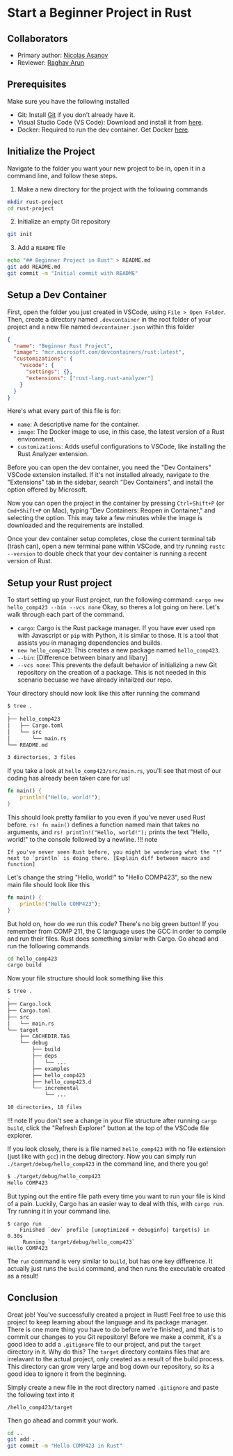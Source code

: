 # Start a Beginner Project in Rust

## Collaborators
* Primary author: [Nicolas Asanov](https://github.com/naasanov-unc)
* Reviewer: [Raghav Arun](https://github.com/RaghavArun)

## Prerequisites
Make sure you have the following installed

* Git: Install [Git](https://git-scm.com/book/en/v2/Getting-Started-Installing-Git) if you don’t already have it.
* Visual Studio Code (VS Code): Download and install it from [here](https://code.visualstudio.com/).
* Docker: Required to run the dev container. Get Docker [here](https://www.docker.com/products/docker-desktop/).

## Initialize the Project
Navigate to the folder you want your new project to be in, open it in a command line, and follow these steps.

1) Make a new directory for the project with the following commands
``` sh
mkdir rust-project
cd rust-project
```
2) Initialize an empty Git repository
``` sh
git init
```
3) Add a `README` file
``` sh
echo "## Beginner Project in Rust" > README.md
git add README.md
git commit -m "Initial commit with README"
```

## Setup a Dev Container
First, open the folder you just created in VSCode, using `File > Open Folder`.
Then, create a directory named `.devcontainer` in the root folder of your project and a new file named `devcontainer.json` within this folder
``` json title='devcontainer.json'
{
  "name": "Beginner Rust Project",
  "image": "mcr.microsoft.com/devcontainers/rust:latest",
  "customizations": {
    "vscode": {
      "settings": {},
      "extensions": ["rust-lang.rust-analyzer"]
    }
  }
}
```
Here's what every part of this file is for:

* `name`: A descriptive name for the container.
* `image`: The Docker image to use, in this case, the latest version of a Rust environment.
* `customizations`: Adds useful configurations to VSCode, like installing the Rust Analyzer extension.

Before you can open the dev container, you need the "Dev Containers" VSCode extension installed. If it's not installed already, navigate to the "Extensions" tab in the sidebar, search "Dev Containers", and install the option offered by Microsoft.

Now you can open the project in the container by pressing `Ctrl+Shift+P` (or `Cmd+Shift+P` on Mac), typing "Dev Containers: Reopen in Container," and selecting the option. This may take a few minutes while the image is downloaded and the requirements are installed.

Once your dev container setup completes, close the current terminal tab (trash can), open a new terminal pane within VSCode, and try running `rustc --version` to double check that your dev container is running a recent version of Rust.

## Setup your Rust project
To start setting up your Rust project, run the following command:
`cargo new hello_comp423 --bin --vcs none`
Okay, so theres a lot going on here. Let's walk through each part of the command.

* `cargo`: Cargo is the Rust package manager. If you have ever used `npm` with Javascript or `pip` with Python, it is similar to those. It is a tool that assists you in managing dependencies and builds.
* `new hello_comp423`: This creates a new package named `hello_comp423`.
* `--bin`: [Difference between binary and libary]
* `--vcs none`: This prevents the default behavior of initializing a new Git repository on the creation of a package. This is not needed in this scenario becuase we have already initailzed our repo.

Your directory should now look like this after running the command
```sh
$ tree .
.
├── hello_comp423
│   ├── Cargo.toml
│   └── src
│       └── main.rs
└── README.md

3 directories, 3 files
```

If you take a look at `hello_comp423/src/main.rs`, you'll see that most of our coding has already been taken care for us!
``` rs title='main.rs'
fn main() {
    println!("Hello, world!");
}
```
This should look pretty familiar to you even if you've never used Rust before.
`rs! fn main()` defines a function named main that takes no arguments, and `rs! println!("Hello, world!");` prints the text "Hello, world!" to the console followed by a newline. 
!!! note
  
    If you've never seen Rust before, you might be wondering what the "!" next to `println` is doing there. [Explain diff between macro and function]

Let's change the string "Hello, world!" to "Hello COMP423", so the new main file should look like this
``` rs title='main.rs'
fn main() {
    println!("Hello COMP423");
}
```

But hold on, how do we run this code? There's no big green button! If you remember from COMP 211, the C language uses the GCC in order to compile and run their files. Rust does something similar with Cargo. Go ahead and run the following commands
``` sh
cd hello_comp423
cargo build
```
Now your file structure should look something like this
```sh
$ tree .
.
├── Cargo.lock
├── Cargo.toml
├── src
│   └── main.rs
└── target
    ├── CACHEDIR.TAG
    └── debug
        ├── build
        ├── deps
        │   └── ...
        ├── examples
        ├── hello_comp423
        ├── hello_comp423.d
        └── incremental
            └── ...

10 directories, 18 files
```
!!! note
    If you don't see a change in your file structure after running `cargo build`, click the "Refresh Explorer" button at the top of the VSCode file explorer.

If you look closely, there is a file named `hello_comp423` with no file extension (just like with `gcc`) in the debug directory.
Now you can simply run `./target/debug/hello_comp423` in the command line, and there you go!
```sh
$ ./target/debug/hello_comp423 
Hello COMP423
```

But typing out the entire file path every time you want to run your file is kind of a pain. Luckily, Cargo has an easier way to deal with this, with `cargo run`. Try running it in your command line.
```
$ cargo run
    Finished `dev` profile [unoptimized + debuginfo] target(s) in 0.30s
     Running `target/debug/hello_comp423`
Hello COMP423
```
The `run` command is very similar to `build`, but has one key difference.
It actually just runs the `build` command, and then runs the executable created as a result!

## Conclusion
Great job! You've successfully created a project in Rust! Feel free to use this project to keep learning about the language and its package manager. There is one more thing you have to do before we're finished, and that is to commit our changes to you Git repository! Before we make a commit, it's a good idea to add a `.gitignore` file to our project, and put the `target` directory in it. Why do this? The `target` directory contains files that are irrelavant to the actual project, only created as a result of the build process. This directory can grow very large and bog down our repository, so its a good idea to ignore it from the beginning.

Simply create a new file in the root directory named `.gitignore` and paste the following text into it
``` title='.gitignore'
/hello_comp423/target
```

Then go ahead and commit your work.
```sh
cd ..
git add .
git commit -m "Hello COMP423 in Rust"
```